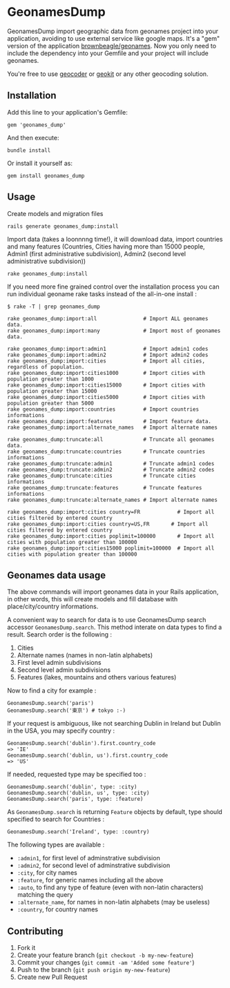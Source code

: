 # GeonamesDump

GeonamesDump import geographic data from geonames project into your
application, avoiding to use external service like google maps.  It's a "gem"
version of the
application [brownbeagle/geonames](https://github.com/brownbeagle/geonames).
Now you only need to include the dependency into your Gemfile and your project
will include geonames.

You're free to use [geocoder](https://github.com/alexreisner/geocoder) or
[geokit](https://github.com/imajes/geokit) or any other geocoding solution.

## Installation

Add this line to your application's Gemfile:

```
gem 'geonames_dump'
```

And then execute:

```
bundle install
```

Or install it yourself as:

```
gem install geonames_dump
```

## Usage

Create models and migration files

```
rails generate geonames_dump:install
```

Import data (takes a loonnnng time!), it will download data, import countries
and many features (Countries, Cities having more than 15000 people, Admin1
(first administrative subdivision), Admin2 (second level administrative
subdivision))

```
rake geonames_dump:install
```

If you need more fine grained control over the installation process you can run
individual geoname rake tasks instead of the all-in-one install :

```
$ rake -T | grep geonames_dump

rake geonames_dump:import:all               # Import ALL geonames data.
rake geonames_dump:import:many              # Import most of geonames data.

rake geonames_dump:import:admin1            # Import admin1 codes
rake geonames_dump:import:admin2            # Import admin2 codes
rake geonames_dump:import:cities            # Import all cities, regardless of population.
rake geonames_dump:import:cities1000        # Import cities with population greater than 1000
rake geonames_dump:import:cities15000       # Import cities with population greater than 15000
rake geonames_dump:import:cities5000        # Import cities with population greater than 5000
rake geonames_dump:import:countries         # Import countries informations
rake geonames_dump:import:features          # Import feature data.
rake geonames_dump:import:alternate_names   # Import alternate names

rake geonames_dump:truncate:all             # Truncate all geonames data.
rake geonames_dump:truncate:countries       # Truncate countries informations
rake geonames_dump:truncate:admin1          # Truncate admin1 codes
rake geonames_dump:truncate:admin2          # Truncate admin2 codes
rake geonames_dump:truncate:cities          # Truncate cities informations
rake geonames_dump:truncate:features        # Truncate features informations
rake geonames_dump:truncate:alternate_names # Import alternate names
```

```
rake geonames_dump:import:cities country=FR            # Import all cities filtered by entered country
rake geonames_dump:import:cities country=US,FR       # Import all cities filtered by entered country
rake geonames_dump:import:cities poplimit=100000       # Import all cities with population greater than 100000
rake geonames_dump:import:cities15000 poplimit=100000  # Import all cities with population greater than 100000
```

## Geonames data usage

The above commands will import geonames data in your Rails application, in
other words, this will create models and fill database with place/city/country
informations.

A convenient way to search for data is to use GeonamesDump search accessor
`GeonamesDump.search`. This method interate on data types to find a result.
Search order is the following :

1. Cities
2. Alternate names (names in non-latin alphabets)
3. First level admin subdivisions
4. Second level admin subdivisions
5. Features (lakes, mountains and others various features)

Now to find a city for example :

```
GeonamesDump.search('paris')
GeonamesDump.search('東京') # tokyo :-)
```

If your request is ambiguous, like not searching Dublin in Ireland but Dublin
in the USA, you may specify country :

```
GeonamesDump.search('dublin').first.country_code
=> 'IE'
GeonamesDump.search('dublin, us').first.country_code
=> 'US'
```

If needed, requested type may be specified too :

```
GeonamesDump.search('dublin', type: :city)
GeonamesDump.search('dublin, us', type: :city)
GeonamesDump.search('paris', type: :feature)
```

As `GeonamesDump.search` is returning `Feature` objects by default, type should
specified to search for Countries :

```
GeonamesDump.search('Ireland', type: :country)
```

The following types are available :

- `:admin1`, for first level of adminstrative subdivision
- `:admin2`, for second level of adminstrative subdivision
- `:city`, for city names
- `:feature`, for generic names including all the above
- `:auto`, to find any type of feature (even with non-latin characters) matching the query
- `:alternate_name`, for names in non-latin alphabets (may be useless)
- `:country`, for country names

## Contributing

1. Fork it
2. Create your feature branch (`git checkout -b my-new-feature`)
3. Commit your changes (`git commit -am 'Added some feature'`)
4. Push to the branch (`git push origin my-new-feature`)
5. Create new Pull Request
